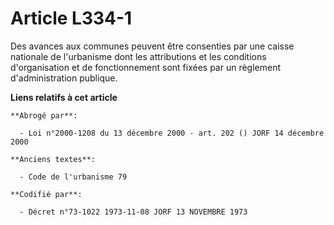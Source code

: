 # Article L334-1

Des avances aux communes peuvent être consenties par une caisse nationale de l'urbanisme dont les attributions et les
conditions d'organisation et de fonctionnement sont fixées par un règlement d'administration publique.

**Liens relatifs à cet article**

	**Abrogé par**:

	  - Loi n°2000-1208 du 13 décembre 2000 - art. 202 () JORF 14 décembre 2000

	**Anciens textes**:

	  - Code de l'urbanisme 79

	**Codifié par**:

	  - Décret n°73-1022 1973-11-08 JORF 13 NOVEMBRE 1973
